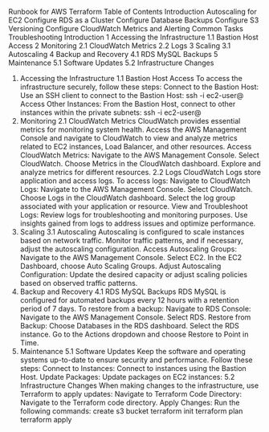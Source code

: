 Runbook for AWS Terraform
Table of Contents
 Introduction
 Autoscaling for EC2
 Configure RDS as a Cluster
 Configure Database Backups
 Configure S3 Versioning
 Configure CloudWatch Metrics and Alerting
 Common Tasks
 Troubleshooting
 Introduction
1 Accessing the Infrastructure
1.1 Bastion Host Access
2 Monitoring
2.1 CloudWatch Metrics
2.2 Logs
3 Scaling
3.1 Autoscaling
4 Backup and Recovery
4.1 RDS MySQL Backups
5 Maintenance
5.1 Software Updates
5.2 Infrastructure Changes
1. Accessing the Infrastructure
1.1 Bastion Host Access
To access the infrastructure securely, follow these steps:
Connect to the Bastion Host:
Use an SSH client to connect to the Bastion Host:
ssh -i <path-to-keyfile> ec2-user@<bastion-host-ip>
Access Other Instances:
From the Bastion Host, connect to other instances within the private subnets:
ssh -i <path-to-keyfile> ec2-user@<private-instance-ip>
2. Monitoring
2.1 CloudWatch Metrics
CloudWatch provides essential metrics for monitoring system health. Access the AWS Management Console and navigate to CloudWatch to view and analyze metrics related to EC2 instances, Load Balancer, and other resources.
Access CloudWatch Metrics:
Navigate to the AWS Management Console.
Select CloudWatch.
Choose Metrics in the CloudWatch dashboard.
Explore and analyze metrics for different resources.
2.2 Logs
CloudWatch Logs store application and access logs. To access logs:
Navigate to CloudWatch Logs:
Navigate to the AWS Management Console.
Select CloudWatch.
Choose Logs in the CloudWatch dashboard.
Select the log group associated with your application or resource.
View and Troubleshoot Logs:
Review logs for troubleshooting and monitoring purposes.
Use insights gained from logs to address issues and optimize performance.
3. Scaling
3.1 Autoscaling
Autoscaling is configured to scale instances based on network traffic. Monitor traffic patterns, and if necessary, adjust the autoscaling configuration.
Access Autoscaling Groups:
Navigate to the AWS Management Console.
Select EC2.
In the EC2 Dashboard, choose Auto Scaling Groups.
Adjust Autoscaling Configuration:
Update the desired capacity or adjust scaling policies based on observed traffic patterns.
4. Backup and Recovery
4.1 RDS MySQL Backups
RDS MySQL is configured for automated backups every 12 hours with a retention period of 7 days. To restore from a backup:
Navigate to RDS Console:
Navigate to the AWS Management Console.
Select RDS.
Restore from Backup:
Choose Databases in the RDS dashboard.
Select the RDS instance.
Go to the Actions dropdown and choose Restore to Point in Time.
5. Maintenance
5.1 Software Updates
Keep the software and operating systems up-to-date to ensure security and performance. Follow these steps:
Connect to Instances:
Connect to instances using the Bastion Host.
Update Packages:
Update packages on EC2 instances:
5.2 Infrastructure Changes
When making changes to the infrastructure, use Terraform to apply updates:
Navigate to Terraform Code Directory:
Navigate to the Terraform code directory.
Apply Changes:
Run the following commands:
create s3 bucket
terraform init
terraform plan
terraform apply